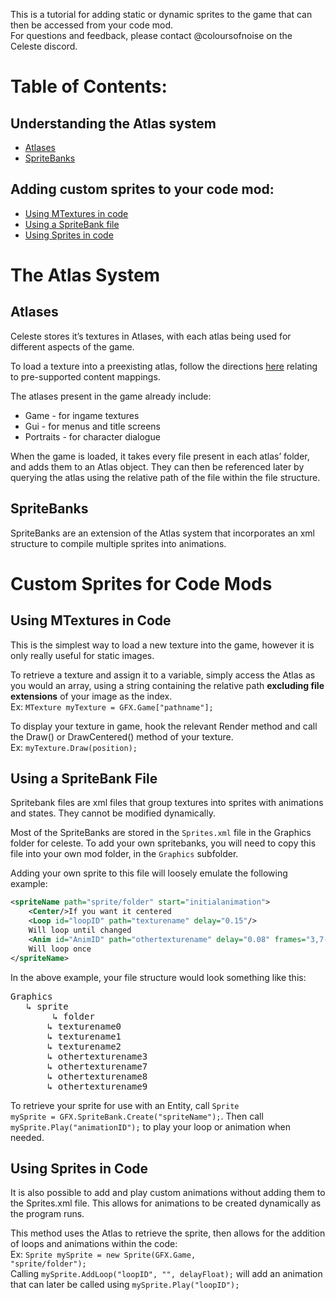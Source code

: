 This is a tutorial for adding static or dynamic sprites to the game that can then be accessed from your code mod.  
For questions and feedback, please contact @coloursofnoise on the Celeste discord.

# Table of Contents:
## Understanding the Atlas system
- [Atlases](https://github.com/EverestAPI/Resources/wiki/Adding-Sprites#atlases)
- [SpriteBanks](https://github.com/EverestAPI/Resources/wiki/Adding-Sprites#spritebanks)
## Adding custom sprites to your code mod:
- [Using MTextures in code](https://github.com/EverestAPI/Resources/wiki/Adding-Sprites/#using-a-spritebank-file)
- [Using a SpriteBank file](https://github.com/EverestAPI/Resources/wiki/Adding-Sprites/#using-a-spritebank-file)
- [Using Sprites in code](https://github.com/EverestAPI/Resources/wiki/Adding-Sprites/#using-sprites-in-code)


# The Atlas System
## Atlases
Celeste stores it’s textures in Atlases, with each atlas being used for different aspects of the game.

To load a texture into a preexisting atlas, follow the directions [here](https://github.com/EverestAPI/Resources/wiki/Mod-Structure#file-layout) relating to pre-supported content mappings.

The atlases present in the game already include:
- Game - for ingame textures
- Gui - for menus and title screens
- Portraits - for character dialogue

When the game is loaded, it takes every file present in each atlas’ folder, and adds them to an Atlas object. They can then be referenced later by querying the atlas using the relative path of the file within the file structure.
## SpriteBanks
SpriteBanks are an extension of the Atlas system that incorporates an xml structure to compile multiple sprites into animations.

# Custom Sprites for Code Mods
## Using MTextures in Code
This is the simplest way to load a new texture into the game, however it is only really useful for static images. 

To retrieve a texture and assign it to a variable, simply access the Atlas as you would an array, using a string containing the relative path **excluding file extensions** of your image as the index.   
Ex: <code>MTexture myTexture = GFX.Game["pathname"];</code>

To display your texture in game, hook the relevant Render method and call the Draw() or DrawCentered() method of your texture.  
Ex: <code>myTexture.Draw(position);</code>


## Using a SpriteBank File
Spritebank files are xml files that group textures into sprites with animations and states. They cannot be modified dynamically.

Most of the SpriteBanks are stored in the <code>Sprites.xml</code> file in the Graphics folder for celeste. To add your own spritebanks, you will need to copy this file into your own mod folder, in the <code>Graphics</code> subfolder.

Adding your own sprite to this file will loosely emulate the following example:
```xml
<spriteName path="sprite/folder" start="initialanimation">
	<Center/>If you want it centered
	<Loop id="loopID" path="texturename" delay="0.15"/>
	Will loop until changed
	<Anim id="AnimID" path="othertexturename" delay="0.08" frames="3,7-9"/>
	Will loop once
</spriteName>
```

In the above example, your file structure would look something like this:
<pre>
Graphics  
   ↳ sprite  
        ↳ folder  
	   ↳ texturename0  
	   ↳ texturename1  
	   ↳ texturename2  
	   ↳ othertexturename3  
	   ↳ othertexturename7  
	   ↳ othertexturename8  
	   ↳ othertexturename9  
</pre>

To retrieve your sprite for use with an Entity, call <code>Sprite mySprite = GFX.SpriteBank.Create("spriteName");</code>. Then call <code>mySprite.Play("animationID");</code> to play your loop or animation when needed.

## Using Sprites in Code
It is also possible to add and play custom animations without adding them to the Sprites.xml file. This allows for animations to be created dynamically as the program runs.

This method uses the Atlas to retrieve the sprite, then allows for the addition of loops and animations within the code:  
Ex: <code>Sprite mySprite = new Sprite(GFX.Game, "sprite/folder");</code>  
Calling <code>mySprite.AddLoop("loopID", "", delayFloat);</code> will add an animation that can later be called using <code>mySprite.Play("loopID");</code>

